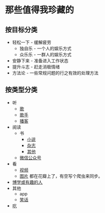 # 那些值得我珍藏的
## 按目标分类
* 轻松一下 - 缓解疲劳
  * 独自乐 - 一个人的娱乐方式
  * 众乐乐 - 一群人的娱乐方式
* 安静下来 - 准备进入工作状态
* 提升斗志 - 赶走消极情绪
* 方法论 - 一些常规问题的行之有效的处理方法

## 按类型分类
* 听
  * [歌](song)
  * [歌手](singer)
  * [播客](listen.md)
* 阅读
  * 书
    * [小说](read/book/novel.md)
    * [杂志](read/book/magazine.md)
    * [其他](read/book/other.md)
  * [微信公众号](read/wechat.md)
* 看
  * [视频](watch.md)
  * [图片](http://huaban.com/ikdlmmdig4/) 都在花瓣上了，有空写个爬虫来同步。
* [博学或有趣的人](people.md)
* 其他
  * app
  * [笑话](gag.md)
* [吃](eat)
